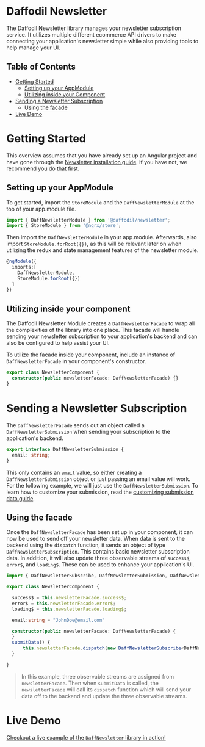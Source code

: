 # Daffodil Newsletter

The Daffodil Newsletter library manages your newsletter subscription service. It utilizes multiple different ecommerce API drivers to make connecting your application's newsletter simple while also providing tools to help manage your UI.
<!--talk about supported platforms--> 

## Table of Contents
- [Getting Started](#getting-started)
  - [Setting up your AppModule](#setting-up-your-appmodule)
  - [Utilizing inside your Component](#utilizing-inside-your-component)
- [Sending a Newsletter Subscription](#sending-a-newsletter-subscription)
  - [Using the facade](#using-the-facade)
- [Live Demo](#live-demo)



# Getting Started
This overview assumes that you have already set up an Angular project and have gone through the [Newsletter installation guide](). If you have not, we recommend you do that first.

## Setting up your AppModule

To get started, import the `StoreModule` and the `DaffNewsletterModule` at the top of your app.module file.
```typescript
import { DaffNewsletterModule } from '@daffodil/newsletter';
import { StoreModule } from '@ngrx/store';
```
Then import the `DaffNewsletterModule` in your app.module. Afterwards, also import `StoreModule.forRoot({})`, as this will be relevant later on when utilizing the redux and state management features of the newsletter module.

```typescript
@ngModule({
  imports:[
    DaffNewsletterModule,
    StoreModule.forRoot({})
  ]
})

```

## Utilizing inside your component

The Daffodil Newsletter Module creates a `DaffNewsletterFacade` to wrap all the complexities of the library into one place. This facade will handle sending your newsletter subscription to your application's backend and can also be configured to help assist your UI.

To utilize the facade inside your component, include an instance of `DaffNewsletterFacade` in your component's constructor.

```typescript
export class NewsletterComponent {
  constructor(public newsletterFacade: DaffNewsletterFacade) {}
}
```


# Sending a Newsletter Subscription

The `DaffNewsletterFacade` sends out an object called a `DaffNewsletterSubmission` when sending your subscription to the application's backend. 
```ts
export interface DaffNewsletterSubmission {
  email: string;
}
```
This only contains an `email` value, so either creating a `DaffNewsletterSubmission` object or just passing an email value will work. For the following example, we will just use the `DaffNewsletterSubmission`. To learn how to customize your submission, read the [customizing submission data guide]().

## Using the facade
Once the `DaffNewsletterFacade` has been set up in your component, it can now be used to send off your newsletter data. When data is sent to the backend using the `dispatch` function, it sends an object of type `DaffNewsletterSubscription`. This contains basic newsletter subscription data. In addition, it will also update three observable streams of  `success$`, `error$`, and `loading$`. These can be used to enhance your application's UI.

```typescript
import { DaffNewsletterSubscribe, DaffNewsletterSubmission, DaffNewsletterFacade } from '@daffodil/newsletter';

export class NewsletterComponent {

  success$ = this.newsletterFacade.success$;
  error$ = this.newsletterFacade.error$;
  loading$ = this.newsletterFacade.loading$;

  email:string = "JohnDoe@email.com"

  constructor(public newsletterFacade: DaffNewsletterFacade) {
  }
  submitData() {
      this.newsletterFacade.dispatch(new DaffNewsletterSubscribe<DaffNewsletterSubmission>(this.email));
  }

}
```
>In this example, three observable streams are assigned from `newsletterFacade`. Then when `submitData` is called, the `newsletterFacade` will call its `dispatch` function which will send your data off to the backend and update the three observable streams.

# Live Demo
[Checkout a live example of the `DaffNewsletter` library in action!](https://stackblitz.com/edit/daff-newsletter-example)